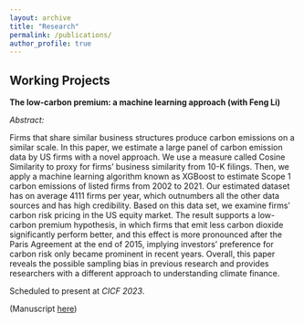 ```yaml
---
layout: archive
title: "Research"
permalink: /publications/
author_profile: true
---
```


<!-- {% if author.googlescholar %}
  You can also find my articles on <u><a href="{{author.googlescholar}}">my Google Scholar profile</a>.</u>
{% endif %}

{% include base_path %}

{% for post in site.publications reversed %}
  {% include archive-single.html %}
{% endfor %} -->

Working Projects
------

**The low-carbon premium: a machine learning approach (with Feng Li)**

*Abstract:* 

Firms that share similar business structures produce carbon emissions on a similar scale. In this paper, we estimate a large panel of carbon emission data by US firms with a novel approach. We use a measure called Cosine Similarity to proxy for firms’ business similarity from 10-K filings. Then, we apply a machine learning
algorithm known as XGBoost to estimate Scope 1 carbon emissions of listed firms from 2002 to 2021. Our estimated dataset has on average 4111 firms per year, which outnumbers all the other data sources and has high credibility. Based on this data set, we examine firms’ carbon risk pricing in the US equity market. The result supports a low-carbon premium hypothesis, in which firms that emit less carbon dioxide significantly perform better, and this effect is more pronounced after the Paris Agreement at the end of 2015, implying investors’ preference for carbon risk only became prominent in recent years. Overall, this paper reveals the possible sampling bias in previous research and provides researchers with a different approach to understanding climate finance.

Scheduled to present at *CICF 2023*. 

(Manuscript [here](https://github.com/thegreenflamingo/academicpages.github.io/blob/master/_publications/The_low_carbon_premium_V4_.pdf))
